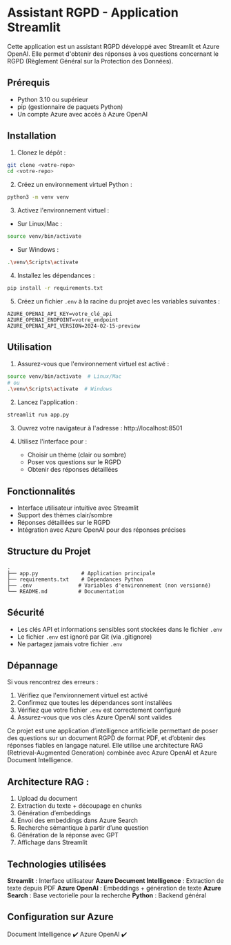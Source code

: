 # Assistant RGPD - Application Streamlit

Cette application est un assistant RGPD développé avec Streamlit et Azure OpenAI. Elle permet d'obtenir des réponses à vos questions concernant le RGPD (Règlement Général sur la Protection des Données).

## Prérequis

- Python 3.10 ou supérieur
- pip (gestionnaire de paquets Python)
- Un compte Azure avec accès à Azure OpenAI

## Installation

1. Clonez le dépôt :
```bash
git clone <votre-repo>
cd <votre-repo>
```

2. Créez un environnement virtuel Python :
```bash
python3 -m venv venv
```

3. Activez l'environnement virtuel :
- Sur Linux/Mac :
```bash
source venv/bin/activate
```
- Sur Windows :
```bash
.\venv\Scripts\activate
```

4. Installez les dépendances :
```bash
pip install -r requirements.txt
```

5. Créez un fichier `.env` à la racine du projet avec les variables suivantes :
```env
AZURE_OPENAI_API_KEY=votre_clé_api
AZURE_OPENAI_ENDPOINT=votre_endpoint
AZURE_OPENAI_API_VERSION=2024-02-15-preview
```

## Utilisation

1. Assurez-vous que l'environnement virtuel est activé :
```bash
source venv/bin/activate  # Linux/Mac
# ou
.\venv\Scripts\activate  # Windows
```

2. Lancez l'application :
```bash
streamlit run app.py
```

3. Ouvrez votre navigateur à l'adresse : http://localhost:8501

4. Utilisez l'interface pour :
   - Choisir un thème (clair ou sombre)
   - Poser vos questions sur le RGPD
   - Obtenir des réponses détaillées

## Fonctionnalités

- Interface utilisateur intuitive avec Streamlit
- Support des thèmes clair/sombre
- Réponses détaillées sur le RGPD
- Intégration avec Azure OpenAI pour des réponses précises

## Structure du Projet

```
.
├── app.py              # Application principale
├── requirements.txt    # Dépendances Python
├── .env               # Variables d'environnement (non versionné)
└── README.md          # Documentation
```

## Sécurité

- Les clés API et informations sensibles sont stockées dans le fichier `.env`
- Le fichier `.env` est ignoré par Git (via .gitignore)
- Ne partagez jamais votre fichier `.env`

## Dépannage

Si vous rencontrez des erreurs :
1. Vérifiez que l'environnement virtuel est activé
2. Confirmez que toutes les dépendances sont installées
3. Vérifiez que votre fichier `.env` est correctement configuré
4. Assurez-vous que vos clés Azure OpenAI sont valides

Ce projet est une application d’intelligence artificielle permettant de poser des questions sur un document RGPD de format PDF, et d’obtenir des réponses fiables en langage naturel.
Elle utilise une architecture RAG (Retrieval-Augmented Generation) combinée avec Azure OpenAI et Azure Document Intelligence.


## Architecture RAG :

1. Upload du document
2. Extraction du texte + découpage en chunks
3. Génération d’embeddings
4. Envoi des embeddings dans Azure Search
5. Recherche sémantique à partir d’une question
6. Génération de la réponse avec GPT
7. Affichage dans Streamlit

## Technologies utilisées

**Streamlit** : Interface utilisateur
**Azure Document Intelligence** : Extraction de texte depuis PDF
**Azure OpenAI** : Embeddings + génération de texte
**Azure Search** : Base vectorielle pour la recherche
**Python** : Backend général

## Configuration sur Azure
Document Intelligence ✔️
Azure OpenAI ✔️

